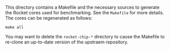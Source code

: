 This directory contains a Makefile and the necessary sources to generate the
Rocket cores used for benchmarking. See the `Makefile` for more details. The
cores can be regenerated as follows:

```
make all
```

You may want to delete the `rocket-chip-*` directory to cause the Makefile to
re-clone an up-to-date version of the upstraem repository.
